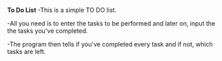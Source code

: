 **To Do List**
-This is a simple TO DO list.

-All you need is to enter the tasks to be performed and later on, input the the tasks you've completed.

-The program then tells if you've completed every task and if not, which tasks are left.


<!---
M-S-G-A/M-S-G-A is a ✨ special ✨ repository because its `README.md` (this file) appears on your GitHub profile.
You can click the Preview link to take a look at your changes.
--->

